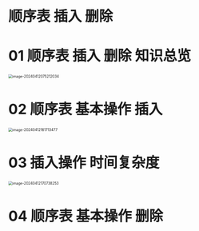 # 顺序表 插入 删除



# 01 顺序表 插入 删除 知识总览

<img src="https://cvp.oss-cn-shanghai.aliyuncs.com/picgo/202404120752106.png" alt="image-20240412075212034" style="zoom:50%;" />



# 02 顺序表 基本操作 插入

<img src="https://cvp.oss-cn-shanghai.aliyuncs.com/picgo/202404121617189.png" alt="image-20240412161713477" style="zoom:50%;" />



# 03 插入操作 时间复杂度

<img src="https://cvp.oss-cn-shanghai.aliyuncs.com/picgo/202404121707706.png" alt="image-20240412170738253" style="zoom: 50%;" />



# 04 顺序表 基本操作 删除


